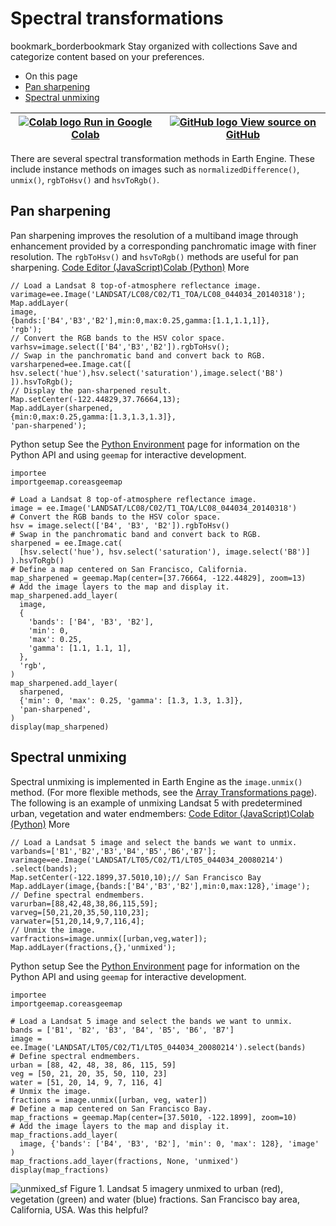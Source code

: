  
#  Spectral transformations 
bookmark_borderbookmark Stay organized with collections  Save and categorize content based on your preferences.
  * On this page
  * [Pan sharpening](https://developers.google.com/earth-engine/guides/image_transforms#pan-sharpening)
  * [Spectral unmixing](https://developers.google.com/earth-engine/guides/image_transforms#spectral-unmixing)


[ ![Colab logo](https://developers.google.com/static/earth-engine/images/colab_logo_32px.png) Run in Google Colab ](https://colab.research.google.com/github/google/earthengine-community/blob/master/guides/linked/generated/image_transforms.ipynb) |  [ ![GitHub logo](https://developers.google.com/static/earth-engine/images/GitHub-Mark-32px.png) View source on GitHub ](https://github.com/google/earthengine-community/blob/master/guides/linked/generated/image_transforms.ipynb)  
---|---  
There are several spectral transformation methods in Earth Engine. These include instance methods on images such as `normalizedDifference()`, `unmix()`, `rgbToHsv()` and `hsvToRgb()`.
## Pan sharpening
Pan sharpening improves the resolution of a multiband image through enhancement provided by a corresponding panchromatic image with finer resolution. The `rgbToHsv()` and `hsvToRgb()` methods are useful for pan sharpening.
[Code Editor (JavaScript)](https://developers.google.com/earth-engine/guides/image_transforms#code-editor-javascript-sample)[Colab (Python)](https://developers.google.com/earth-engine/guides/image_transforms#colab-python-sample) More
```
// Load a Landsat 8 top-of-atmosphere reflectance image.
varimage=ee.Image('LANDSAT/LC08/C02/T1_TOA/LC08_044034_20140318');
Map.addLayer(
image,
{bands:['B4','B3','B2'],min:0,max:0.25,gamma:[1.1,1.1,1]},
'rgb');
// Convert the RGB bands to the HSV color space.
varhsv=image.select(['B4','B3','B2']).rgbToHsv();
// Swap in the panchromatic band and convert back to RGB.
varsharpened=ee.Image.cat([
hsv.select('hue'),hsv.select('saturation'),image.select('B8')
]).hsvToRgb();
// Display the pan-sharpened result.
Map.setCenter(-122.44829,37.76664,13);
Map.addLayer(sharpened,
{min:0,max:0.25,gamma:[1.3,1.3,1.3]},
'pan-sharpened');
```
Python setup
See the [ Python Environment](https://developers.google.com/earth-engine/guides/python_install) page for information on the Python API and using `geemap` for interactive development.
```
importee
importgeemap.coreasgeemap
```
```
# Load a Landsat 8 top-of-atmosphere reflectance image.
image = ee.Image('LANDSAT/LC08/C02/T1_TOA/LC08_044034_20140318')
# Convert the RGB bands to the HSV color space.
hsv = image.select(['B4', 'B3', 'B2']).rgbToHsv()
# Swap in the panchromatic band and convert back to RGB.
sharpened = ee.Image.cat(
  [hsv.select('hue'), hsv.select('saturation'), image.select('B8')]
).hsvToRgb()
# Define a map centered on San Francisco, California.
map_sharpened = geemap.Map(center=[37.76664, -122.44829], zoom=13)
# Add the image layers to the map and display it.
map_sharpened.add_layer(
  image,
  {
    'bands': ['B4', 'B3', 'B2'],
    'min': 0,
    'max': 0.25,
    'gamma': [1.1, 1.1, 1],
  },
  'rgb',
)
map_sharpened.add_layer(
  sharpened,
  {'min': 0, 'max': 0.25, 'gamma': [1.3, 1.3, 1.3]},
  'pan-sharpened',
)
display(map_sharpened)
```

## Spectral unmixing
Spectral unmixing is implemented in Earth Engine as the `image.unmix()` method. (For more flexible methods, see the [Array Transformations page](https://developers.google.com/earth-engine/guides/arrays_transformations)). The following is an example of unmixing Landsat 5 with predetermined urban, vegetation and water endmembers:
[Code Editor (JavaScript)](https://developers.google.com/earth-engine/guides/image_transforms#code-editor-javascript-sample)[Colab (Python)](https://developers.google.com/earth-engine/guides/image_transforms#colab-python-sample) More
```
// Load a Landsat 5 image and select the bands we want to unmix.
varbands=['B1','B2','B3','B4','B5','B6','B7'];
varimage=ee.Image('LANDSAT/LT05/C02/T1/LT05_044034_20080214')
.select(bands);
Map.setCenter(-122.1899,37.5010,10);// San Francisco Bay
Map.addLayer(image,{bands:['B4','B3','B2'],min:0,max:128},'image');
// Define spectral endmembers.
varurban=[88,42,48,38,86,115,59];
varveg=[50,21,20,35,50,110,23];
varwater=[51,20,14,9,7,116,4];
// Unmix the image.
varfractions=image.unmix([urban,veg,water]);
Map.addLayer(fractions,{},'unmixed');
```
Python setup
See the [ Python Environment](https://developers.google.com/earth-engine/guides/python_install) page for information on the Python API and using `geemap` for interactive development.
```
importee
importgeemap.coreasgeemap
```
```
# Load a Landsat 5 image and select the bands we want to unmix.
bands = ['B1', 'B2', 'B3', 'B4', 'B5', 'B6', 'B7']
image = ee.Image('LANDSAT/LT05/C02/T1/LT05_044034_20080214').select(bands)
# Define spectral endmembers.
urban = [88, 42, 48, 38, 86, 115, 59]
veg = [50, 21, 20, 35, 50, 110, 23]
water = [51, 20, 14, 9, 7, 116, 4]
# Unmix the image.
fractions = image.unmix([urban, veg, water])
# Define a map centered on San Francisco Bay.
map_fractions = geemap.Map(center=[37.5010, -122.1899], zoom=10)
# Add the image layers to the map and display it.
map_fractions.add_layer(
  image, {'bands': ['B4', 'B3', 'B2'], 'min': 0, 'max': 128}, 'image'
)
map_fractions.add_layer(fractions, None, 'unmixed')
display(map_fractions)
```
![unmixed_sf](https://developers.google.com/static/earth-engine/images/Images_unmixing_sf.png) Figure 1. Landsat 5 imagery unmixed to urban (red), vegetation (green) and water (blue) fractions. San Francisco bay area, California, USA. 
Was this helpful?
